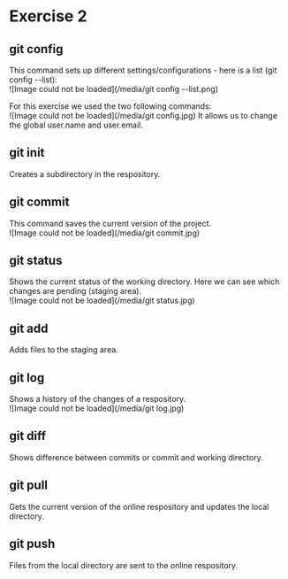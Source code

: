 # Exercise 2

## git config
This command sets up different settings/configurations - here is a list (git config --list):\
![Image could not be loaded](/media/git config --list.png)

For this exercise we used the two following commands:\
![Image could not be loaded](/media/git config.jpg)
It allows us to change the global user.name and user.email.

## git init
Creates a subdirectory in the respository.

## git commit
This command saves the current version of the project.\
![Image could not be loaded](/media/git commit.jpg)

## git status
Shows the current status of the working directory. Here we can see which changes are pending (staging area).\
![Image could not be loaded](/media/git status.jpg)

## git add
Adds files to the staging area.

## git log
Shows a history of the changes of a respository.\
![Image could not be loaded](/media/git log.jpg)

## git diff
Shows difference between commits or commit and working directory.

## git pull
Gets the current version of the online respository and updates the local directory.

## git push
Files from the local directory are sent to the online respository.